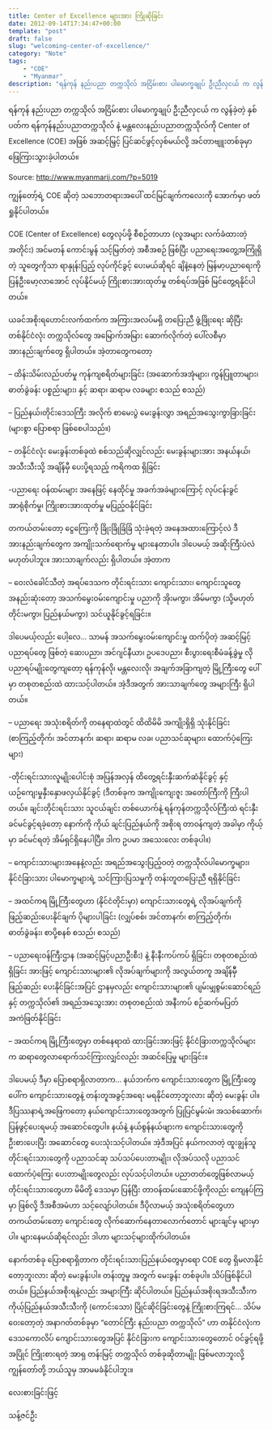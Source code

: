 ```yaml
---
title: Center of Excellence များအား ကြိုဆိုခြင်း
date: 2012-09-14T17:34:47+00:00
template: "post"  
draft: false  
slug: "welcoming-center-of-excellence/"  
category: "Note"
tags:
    - "COE"
    - "Myanmar"
description: "ရန်ကုန် နည်းပညာ တက္ကသိုလ် အငြိမ်းစား ပါမောက္ခချုပ် ဦးညီလှငယ် က လွန်ခဲ့တဲ့ နှစ်ပတ်က ရန်ကုန်နည်းပညာတက္ကသိုလ် နဲ့ မန္တလေးနည်းပညာတက္ကသိုလ်ကို Center of Excellence (COE) အဖြစ် အဆင့်မြှင့် ပြင်ဆင်ဖွင့်လှစ်မယ်လို့ အင်တာဗျူးတစ်ခုမှာ ဖြေကြားသွားခဲ့ပါတယ်။"
---
```

ရန်ကုန် နည်းပညာ တက္ကသိုလ် အငြိမ်းစား ပါမောက္ခချုပ် ဦးညီလှငယ် က လွန်ခဲ့တဲ့ နှစ်ပတ်က ရန်ကုန်နည်းပညာတက္ကသိုလ် နဲ့ မန္တလေးနည်းပညာတက္ကသိုလ်ကို Center of Excellence (COE) အဖြစ် အဆင့်မြှင့် ပြင်ဆင်ဖွင့်လှစ်မယ်လို့ အင်တာဗျူးတစ်ခုမှာ ဖြေကြားသွားခဲ့ပါတယ်။

Source: http://www.myanmarij.com/?p=5019

ကျွန်တော့်ရဲ့ COE ဆိုတဲ့ သဘောတရားအပေါ် ထင်မြင်ချက်ကလေးကို အောက်မှာ ဖတ်ရှုနိုင်ပါတယ်။

COE (Center of Excellence) တွေလုပ်ဖို့ စီစဉ်တာဟာ (လူအများ လက်ခံထားတဲ့ အတိုင်း) အင်မတန် ကောင်းမွန် သင့်မြတ်တဲ့ အစီအစဉ် ဖြစ်ပြီး ပညာရေးအတွေ့အကြုံရှိတဲ့ သူတွေကိုသာ ရာနှုန်းပြည့် လုပ်ကိုင်ခွင့် ပေးမယ်ဆိုရင် ချိနဲ့နေတဲ့ မြန်မာ့ပညာရေးကို ပြန်ဦးမော့လာအောင် လုပ်နိုင်မယ့် ကြိုးစားအားထုတ်မှု တစ်ရပ်အဖြစ် မြင်တွေ့ရနိုင်ပါတယ်။

ယခင်အစိုးရဟောင်းလက်ထက်က အကြားအလပ်မရှိ တပြေးညီ ဖွံ့ဖြိုးရေး ဆိုပြီး တစ်နိုင်ငံလုံး တက္ကသိုလ်တွေ အမြောက်အမြား ဆောက်လိုက်တဲ့ ပေါ်လစီမှာ အားနည်းချက်တွေ ရှိပါတယ်။ အဲ့တာတွေကတော့

&#8211; ထိန်းသိမ်းလည်ပတ်မှု ကုန်ကျစရိတ်များခြင်း (အဆောက်အအုံများ၊ ကွန်ပြူတာများ၊ ဓာတ်ခွဲခန်း ပစ္စည်းများ၊ နှင့် ဆရာ၊ ဆရာမ လခများ စသည် စသည်)
  
&#8211; ပြည်နယ်၊တိုင်းဒေသကြီး အလိုက် စာမေးပွဲ မေးခွန်းလွှာ အရည်အသွေးကွာခြားခြင်း (များစွာ ပြောစရာ ဖြစ်စေပါသည်။)
  
&#8211; တနိုင်ငံလုံး မေးခွန်းတစ်ခုထဲ စစ်သည်ဆိုလျှင်လည်း မေးခွန်းများအား အနယ်နယ်၊ အသီးသီးသို့ အချိန်မှီ ပေးပို့ရသည့် ကရိကထ ရှိခြင်း
  
-ပညာရေး ဝန်ထမ်းများ အနေဖြင့် နေထိုင်မှု အခက်အခဲများကြောင့် လုပ်ငန်းခွင် အာရုံစိုက်မှု၊ ကြိုးစားအားထုတ်မှု မပြည့်ဝနိုင်ခြင်း

တကယ်တမ်းတော့ ငွေကြေးကို ခြိုးခြိုခြံခြံ သုံးခဲ့ရတဲ့ အနေအထားကြောင့်လဲ ဒီအားနည်းချက်တွေက အကျိုးသက်ရောက်မှု များနေတာပါ။ ဒါပေမယ့် အဆိုးကြီးပဲလဲ မဟုတ်ပါဘူး။ အားသာချက်လည်း ရှိပါတယ်။ အဲ့တာက

&#8211; ဝေးလံခေါင်သီတဲ့ အရပ်ဒေသက တိုင်းရင်းသား ကျောင်းသား၊ ကျောင်းသူတွေ အနည်းဆုံးတော့ အသက်မွေးဝမ်းကျောင်းမှု ပညာကို အိုးမကွာ၊ အိမ်မကွာ (သို့မဟုတ် တိုင်းမကွာ၊ ပြည်နယ်မကွာ) သင်ယူနိုင်ခွင့်ရခြင်း။

ဒါပေမယ့်လည်း ပေါ့လေ&#8230; သာမန် အသက်မွေးဝမ်းကျောင်းမှု ထက်ပိုတဲ့ အဆင့်မြင့် ပညာရပ်တွေ ဖြစ်တဲ့ ဆေးပညာ၊ အင်ဂျင်နီယာ၊ ဥပဒေပညာ၊ စီးပွားရေးစီမံခန့်ခွဲမှု လို ပညာရပ်မျိုးတွေကျတော့ ရန်ကုန်လို၊ မန္တလေးလို၊ အချက်အခြာကျတဲ့ မြို့ကြီးတွေ ပေါ်မှာ တစုတစည်းထဲ ထားသင့်ပါတယ်။ အဲ့ဒီအတွက် အားသာချက်တွေ အများကြီး ရှိပါတယ်။

&#8211; ပညာရေး အသုံးစရိတ်ကို တနေရာထဲတွင် ထိထိမိမိ အကျိုးရှိရှိ သုံးနိုင်ခြင်း (စာကြည့်တိုက်၊ အင်တာနက်၊ ဆရာ၊ ဆရာမ လခ၊ ပညာသင်ဆုများ၊ ထောက်ပံ့ကြေးများ)
  
-တိုင်းရင်းသားလူမျိုးပေါင်းစုံ အပြန်အလှန် ထိတွေ့ရင်းနှီးဆက်ဆံနိုင်ခွင့် နှင့် ယဉ်ကျေးမှုနှီးနှောဖလှယ်နိုင်ခွင့် (ဒီတစ်ခုက အကျိုးကျေးဇူး အတော်ကြီးကို ကြီးပါတယ်။ ချင်းတိုင်းရင်းသား သူငယ်ချင်း တစ်ယောက်နဲ့ ရန်ကုန်တက္ကသိုလ်ကြီးထဲ ရင်းနှီးခင်မင်ခွင့်ရခဲ့တော့ နောက်ကို ကိုယ် ချင်းပြည်နယ်ကို အစိုးရ တာဝန်ကျတဲ့ အခါမှာ ကိုယ့်မှာ ခင်မင်ရတဲ့ အိမ်ရှင်ရှိနေပါပြီ။ ဒါက ဥပမာ အသေးလေး တစ်ခုပါ။)
  
&#8211; ကျောင်းသားများအနေနဲ့လည်း အရည်အသွေးပြည့်ဝတဲ့ တက္ကသိုလ်ပါမောက္ခများ၊ နိုင်ငံခြားသား ပါမောက္ခများရဲ့ သင်ကြားပြသမှုကို တန်းတူတပြေးညီ ရရှိနိုင်ခြင်း
  
&#8211; အထင်ကရ မြို့ကြီးတွေဟာ (နိုင်ငံတိုင်းမှာ) ကျောင်းသားတွေရဲ့ လိုအပ်ချက်ကို ဖြည့်ဆည်းပေးနိုင်ချက် ပိုများပါခြင်း (လျှပ်စစ်၊ အင်တာနက်၊ စာကြည့်တိုက်၊ ဓာတ်ခွဲခန်း၊ စာပို့စနစ် စသည်၊ စသည်)
  
&#8211; ပညာရေးဝန်ကြီးဌာန (အဆင့်မြင့်ပညာဦးစီး) နဲ့ နီးနီးကပ်ကပ် ရှိခြင်း၊ တစုတစည်းထဲ ရှိခြင်း အားဖြင့် ကျောင်းသားများ၏ လိုအပ်ချက်များကို အလွယ်တကူ အချိန်မှိီဖြည့်ဆည်း ပေးနိုင်ခြင်းအပြင် ဌာနမှလည်း ကျောင်းသားများ၏ ပျမ်းမျှစွမ်းဆောင်ရည် နှင့် တက္ကသိုလ်၏ အရည်အသွေးအား တစုတစည်းထဲ အနီးကပ် စဉ်ဆက်မပြတ် အကဲဖြတ်နိုင်ခြင်း
  
&#8211; အထင်ကရ မြို့ကြီးတွေမှာ တစ်နေရာထဲ ထားခြင်းအားဖြင့် နိုင်ငံခြားတက္ကသိုလ်များက ဆရာတွေလာရောက်သင်ကြားလျှင်လည်း အဆင်ပြေမှု များခြင်း။

ဒါပေမယ့် ဒီမှာ ပြောစရာရှိလာတာက&#8230; နယ်ဘက်က ကျောင်းသားတွေက မြို့ကြီးတွေပေါ်က ကျောင်းသားတွေနဲ့ တန်းတူအခွင့်အရေး မရနိုင်တော့ဘူးလား ဆိုတဲ့ မေးခွန်း ပါ။ ဒီပြဿနာရဲ့အဖြေကတော့ နယ်ကျောင်းသားတွေအတွက် ပြုပြင်မွမ်းမံ၊ အသစ်ဆောက်၊ ပြန်ဖွင့်ပေးရမယ့် အဆောင်တွေပါ။ နယ်နဲ့ နယ်စွန်နယ်ဖျားက ကျောင်းသားတွေကို ဦးစားပေးပြီး အဆောင်တွေ ပေးသုံးသင့်ပါတယ်။ အဲ့ဒီအပြင် နယ်ကလာတဲ့ ထူးချွန်သူ တိုင်းရင်းသားတွေကို ပညာသင်ဆု သပ်သပ်ပေးတာမျိုး၊ လိုအပ်သလို ပညာသင်ထောက်ပံ့ကြေး ပေးတာမျိုးတွေလည်း လုပ်သင့်ပါတယ်။ ပညာတတ်တွေဖြစ်လာမယ့် တိုင်းရင်းသားတွေဟာ မိမိတို့ ဒေသမှာ ပြန်ပြီး တာဝန်ထမ်းဆောင်ဖို့ကိုလည်း ကျေနပ်ကြမှာ ဖြစ်လို့ ဒီအစီအမံဟာ သင့်လျော်ပါတယ်။ ဒီပိုလာမယ့် အသုံးစရိတ်တွေဟာ တကယ်တမ်းတော့ ကျောင်းတွေ လိုက်ဆောက်နေတာလောက်တောင် များချင်မှ များမှာပါ။ များနေမယ်ဆိုရင်လည်း ဒါဟာ များသင့်များထိုက်ပါတယ်။

နောက်တစ်ခု ပြောစရာရှိတာက တိုင်းရင်းသားပြည်နယ်တွေမှာရော COE တွေ ရှိမလာနိုင်တော့ဘူးလား ဆိုတဲ့ မေးခွန်းပါ။ တန်းတူမှု အတွက် မေးခွန်း တစ်ခုပါ။ သိပ်ဖြစ်နိုင်ပါတယ်။ ပြည်နယ်အစိုးရနဲ့လည်း အများကြီး ဆိုင်ပါတယ်။ ပြည်နယ်အစိုးရအသီးသီးက ကိုယ့်ပြည်နယ်အသီးသီးကို (ကောင်းသော) ပြိုင်ဆိုင်ခြင်းတွေနဲ့ ကြိုးစားကြရင်&#8230; သိပ်မဝေးတော့တဲ့ အနာဂတ်တစ်ခုမှာ &#8220;တောင်ကြီး နည်းပညာ တက္ကသိုလ်&#8221; ဟာ တနိုင်ငံလုံးက ဒေသကောလိပ် ကျောင်းသားတွေအပြင် နိုင်ငံခြားက ကျောင်းသားတွေတောင် ဝင်ခွင့်ရဖို့ အပြိုင် ကြိုးစားရတဲ့ အာရှ တန်းမြင့် တက္ကသိုလ် တစ်ခုဆိုတာမျိုး ဖြစ်မလာဘူးလို့ ကျွန်တော်တို့ ဘယ်သူမှ အာမမခံနိုင်ပါဘူး။

လေးစားခြင်းဖြင့်
  
သန့်ဇင်ဦး